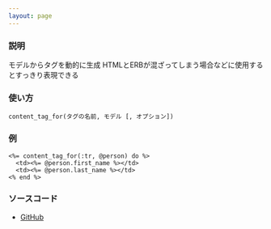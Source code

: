 ```yaml
---
layout: page
---
```

### 説明
モデルからタグを動的に生成
HTMLとERBが混ざってしまう場合などに使用するとすっきり表現できる

### 使い方
    content_tag_for(タグの名前, モデル [, オプション])

### 例
    <%= content_tag_for(:tr, @person) do %>
      <td><%= @person.first_name %></td>
      <td><%= @person.last_name %></td>
    <% end %>

### ソースコード
* [GitHub](https://github.com/rails/rails/blob/3f2ac795b8f49ad07ec30790fe716cbdac78642c/actionview/lib/action_view/helpers/record_tag_helper.rb#L83)